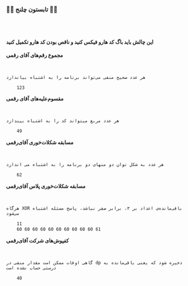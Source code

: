 ### 🍉🍉 تابستون چلنج 🍉🍉

<br>

<br>

#### این چالش باید باگ کد هارو فیکس کنید و ناقص بودن کد هارو تکمیل کنید


**مجموع رقم‌های آقای رقمی**

<br>

`هر عدد صحیح منفی می‌تواند برنامه را به اشتباه بیاندازد`


```txt
    123
```

**مقسوم‌علیه‌های آقای رقمی**

<br>

`هر عدد مربع میتواند کد را به اشتباه بیندازد`

```txt
    49
```

**مسابقه‌ شکلات‌خوری آقای‌رقمی**

<br>

`هر عدد به شکل توان دو منهای دو برنامه را به اشتباه می اندازد`

```txt
    62
```

**مسابقه‌ شکلات‌خوری پلاس آقای‌رقمی**

<br>

`هرگاه XOR باقی‌مانده‌ی اعداد بر ۳، برابر صفر نباشد، پاسخ مسئله اشتباه می‌شود`

```txt
    11
    60 60 60 60 60 60 60 60 60 60 61
```

**کفپوش‌های شرکت آقای‌رقمی**

<br>

`گاهی اوقات ممکن است مقدار منفی در dp ذخیره شود که یعنی باقی‌مانده به درستی حساب نشده است`

```txt
    40
```
